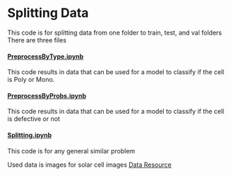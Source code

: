 # Splitting Data
This code is for splitting data from one folder to train, test, and val folders
There are three files

#### [PreprocessByType.ipynb](https://github.com/menna5/SplittingData/blob/main/PreprocessByType.ipynb)
This code results in data that can be used for a model to classify if the cell is Poly or Mono.

#### [PreprocessByProbs.ipynb](https://github.com/menna5/SplittingData/blob/main/PreprocessByProbs.ipynb)
This code results in data that can be used for a model to classify if the cell is defective or not

#### [Splitting.ipynb](https://github.com/menna5/SplittingData/blob/main/Splitting.ipynb)
This code is for any general similar problem

Used data is images for solar cell images
[Data Resource](https://github.com/zae-bayern/elpv-dataset?fbclid=IwAR2VeDSv9YxbbkdZpRVfi9km048fkAHu31kxmm7I7FVia54pFMiKpzpy_kc)
